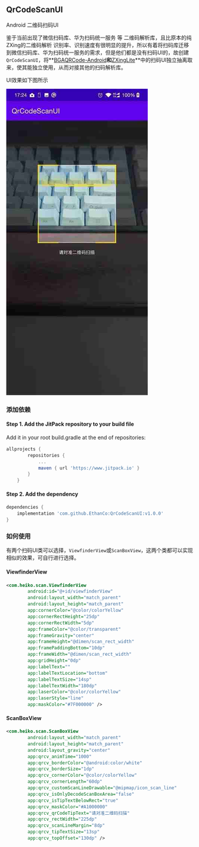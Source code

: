 ## QrCodeScanUI

Android 二维码扫码UI

鉴于当前出现了微信扫码库、华为扫码统一服务 等 二维码解析库，且比原本的纯ZXing的二维码解析 识别率、识别速度有很明显的提升，所以有着将扫码库迁移到微信扫码库、华为扫码统一服务的需求，但是他们都是没有扫码UI的，故创建`QrCodeScanUI`，将**[BGAQRCode-Android](https://github.com/bingoogolapple/BGAQRCode-Android)**和**[ZXingLite](https://github.com/jenly1314/ZXingLite)**中的扫码UI独立抽离取来，使其能独立使用，从而对接其他的扫码解析库。  

UI效果如下图所示

![QrCodeScanUI.jpg](QrCodeScanUI.jpg)

### 添加依赖

#### **Step 1.** Add the JitPack repository to your build file  

Add it in your root build.gradle at the end of repositories:

```groovy
allprojects {
		repositories {
			...
			maven { url 'https://www.jitpack.io' }
		}
	}
```



#### **Step 2.** Add the dependency

```groovy
dependencies {
    implementation 'com.github.EthanCo:QrCodeScanUI:v1.0.0'
}
```

### 如何使用

有两个扫码UI类可以选择，`ViewfinderView`或`ScanBoxView`，这两个类都可以实现相似的效果，可自行进行选择。  

#### ViewfinderView

```xml
<com.heiko.scan.ViewfinderView
        android:id="@+id/viewfinderView"
        android:layout_width="match_parent"
        android:layout_height="match_parent"
        app:cornerColor="@color/colorYellow"
        app:cornerRectHeight="25dp"
        app:cornerRectWidth="5dp"
        app:frameColor="@color/transparent"
        app:frameGravity="center"
        app:frameHeight="@dimen/scan_rect_width"
        app:framePaddingBottom="10dp"
        app:frameWidth="@dimen/scan_rect_width"
        app:gridHeight="0dp"
        app:labelText=""
        app:labelTextLocation="bottom"
        app:labelTextSize="14sp"
        app:labelTextWidth="180dp"
        app:laserColor="@color/colorYellow"
        app:laserStyle="line"
        app:maskColor="#7F000000" />
```



#### ScanBoxView

```xml
<com.heiko.scan.ScanBoxView
        android:layout_width="match_parent"
        android:layout_height="match_parent"
        android:layout_gravity="center"
        app:qrcv_animTime="1000"
        app:qrcv_borderColor="@android:color/white"
        app:qrcv_borderSize="1dp"
        app:qrcv_cornerColor="@color/colorYellow"
        app:qrcv_cornerLength="60dp"
        app:qrcv_customScanLineDrawable="@mipmap/icon_scan_line"
        app:qrcv_isOnlyDecodeScanBoxArea="false"
        app:qrcv_isTipTextBelowRect="true"
        app:qrcv_maskColor="#A1000000"
        app:qrcv_qrCodeTipText="请对准二维码扫描"
        app:qrcv_rectWidth="225dp"
        app:qrcv_scanLineMargin="8dp"
        app:qrcv_tipTextSize="13sp"
        app:qrcv_topOffset="130dp" />
```

